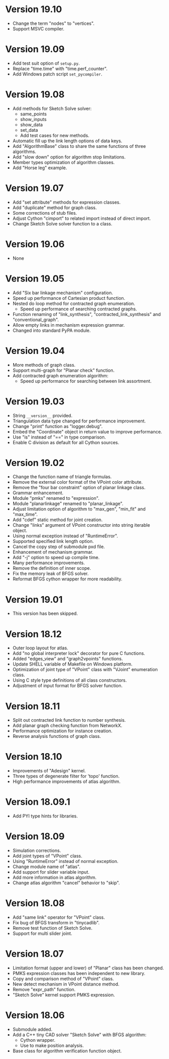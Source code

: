 # Version 19.10

+ Change the term "nodes" to "vertices".
+ Support MSVC compiler.

# Version 19.09

+ Add test suit option of `setup.py`.
+ Replace "time.time" with "time.perf_counter".
+ Add Windows patch script `set_pycompiler`.

# Version 19.08

+ Add methods for Sketch Solve solver:
    + same_points
    + show_inputs
    + show_data
    + set_data
    + Add test cases for new methods.
+ Automatic fill up the link length options of data keys.
+ Add "AlgorithmBase" class to share the same functions of three algorithms.
+ Add "slow down" option for algorithm stop limitations.
+ Member types optimization of algorithm classes.
+ Add "Horse leg" example.

# Version 19.07

+ Add "set attribute" methods for expression classes.
+ Add "duplicate" method for graph class.
+ Some corrections of stub files.
+ Adjust Cython "cimport" to related import instead of direct import.
+ Change Sketch Solve solver function to a class.

# Version 19.06

+ None

# Version 19.05

+ Add "Six bar linkage mechanism" configuration.
+ Speed up performance of Cartesian product function.
+ Nested do loop method for contracted graph enumeration.
    + Speed up performance of searching contracted graphs.
+ Function renaming of "link_synthesis", "contracted_link_synthesis" and "conventional_graph".
+ Allow empty links in mechanism expression grammar.
+ Changed into standard PyPA module.

# Version 19.04

+ More methods of graph class.
+ Support multi-graph for "Planar check" function.
+ Add contracted graph enumeration algorithm:
    + Speed up performance for searching between link assortment.

# Version 19.03

+ String `__version__` provided.
+ Triangulation data type changed for performance improvement.
+ Change "print" function as "logger.debug".
+ Embed the "Coordinate" object in return value to improve performance.
+ Use "is" instead of "==" in type comparison.
+ Enable C division as default for all Cython sources.

# Version 19.02

+ Change the function name of triangle formulas.
+ Remove the external color format of the VPoint color attribute.
+ Remove the "four bar constraint" option of planar linkage class.
+ Grammar enhancement.
+ Module "pmks" renamed to "expression".
+ Module "planarlinkage" renamed to "planar_linkage".
+ Adjust limitation option of algorithm to "max_gen", "min_fit" and "max_time".
+ Add "cdef" static method for joint creation.
+ Change "links" argument of VPoint constructor into string iterable object.
+ Using normal exception instead of "RuntimeError".
+ Supported specified link length option.
+ Cancel the copy step of submodule pxd file.
+ Enhancement of mechanism grammar.
+ Add "-j" option to speed up compile time.
+ Many performance improvements.
+ Remove the definition of inner scope.
+ Fix the memory leak of BFGS solver.
+ Reformat BFGS cython wrapper for more readability.

# Version 19.01

+ This version has been skipped.

# Version 18.12

+ Outer loop layout for atlas.
+ Add "no global interpreter lock" decorator for pure C functions.
+ Added "edges_view" and "graph2vpoints" functions.
+ Update SHELL variable of Makefile on Windows platform.
+ Optimization of joint type of "VPoint" class with "VJoint" enumeration class.
+ Using C style type definitions of all class constructors.
+ Adjustment of input format for BFGS solver function.

# Version 18.11

+ Split out contracted link function to number synthesis.
+ Add planar graph checking function from NetworkX.
+ Performance optimization for instance creation.
+ Reverse analysis functions of graph class.

# Version 18.10

+ Improvements of "Adesign" kernel.
+ Three types of degenerate filter for 'topo' function.
+ High performance improvements of atlas algorithm.

# Version 18.09.1

+ Add PYI type hints for libraries.

# Version 18.09

+ Simulation corrections.
+ Add joint types of "VPoint" class.
+ Using "RuntimeError" instead of normal exception.
+ Change module name of "atlas".
+ Add support for slider variable input.
+ Add more information in atlas algorithm.
+ Change atlas algorithm "cancel" behavior to "skip".

# Version 18.08

+ Add "same link" operator for "VPoint" class.
+ Fix bug of BFGS transform in "tinycadlib".
+ Remove test function of Sketch Solve.
+ Support for multi slider joint.

# Version 18.07

+ Limitation format (upper and lower) of "Planar" class has been changed.
+ PMKS expression classes has been independent to new library.
+ Copy and comparison method of "VPoint" class.
+ New detect mechanism in VPoint distance method.
+ Remove "expr_path" function.
+ "Sketch Solve" kernel support PMKS expression.

# Version 18.06

+ Submodule added.
+ Add a C++ tiny CAD solver "Sketch Solve" with BFGS algorithm:
    + Cython wrapper.
    + Use to make position analysis.
+ Base class for algorithm verification function object.
